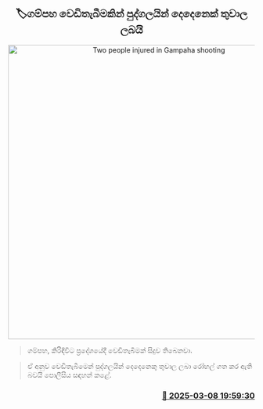 <p align='center'><b><h2 align='center' title='Two people injured in Gampaha shooting'>🏷ගම්පහ වෙඩිතැබීමකින් පුද්ගලයින් දෙදෙනෙක් තුවාල ලබයි</h2></b></p>
<p align='center'><img src='https://helakuru.sgp1.cdn.digitaloceanspaces.com/esana/images/lib/crime-death.jpg' width='600' alt='Two people injured in Gampaha shooting'></p>

> ගම්පහ, කිරිඳිවිට ප්‍රදේශයේදී වෙඩිතැබීමක් සිදුව තිබෙනවා.

> ඒ අනුව වෙඩිතැබීමෙන් පුද්ගලයින් දෙදෙනෙකු තුවාල ලබා රෝහල් ගත කර ඇති බවයි පොලීසිය සඳහන් කළේ.



<h3 align='right'><a href='https://www.helakuru.lk/esana/p/108165/'>📅 2025-03-08 19:59:30</a></h3>
